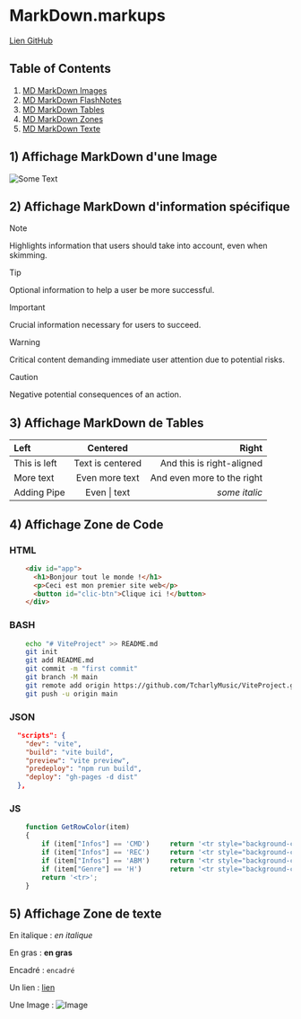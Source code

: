 # MarkDown.markups

<a href="[https://github.com/Jean-Charles-Duprez/MarkDown.markups]>">Lien GitHub</a></p>

## Table of Contents
1. [MD MarkDown Images](#MD.MARKUP-01)
2. [MD MarkDown FlashNotes](#MD.MARKUP-02)
3. [MD MarkDown Tables](#MD.MARKUP-03)
4. [MD MarkDown Zones](#MD.MARKUP-04)
5. [MD MarkDown Texte](#MD.MARKUP-05)

<a name="MD.MARKUP-01"></a>
## 1) Affichage MarkDown d'une Image
![Some Text](https://wallpapercave.com/wp/nV132Vj.jpg "In the Tooltip")

<a name="MD.MARKUP-02"></a>
## 2) Affichage MarkDown d'information spécifique 
> [!NOTE]  
> Highlights information that users should take into account, even when skimming.

> [!TIP]
> Optional information to help a user be more successful.

> [!IMPORTANT]  
> Crucial information necessary for users to succeed.

> [!WARNING]  
> Critical content demanding immediate user attention due to potential risks.

> [!CAUTION]
> Negative potential consequences of an action.

<a name="MD.MARKUP-03"></a>
## 3) Affichage MarkDown de Tables

| **Left**     | **Centered**     | **Right**                  |
| :----------- | :--------------: | -------------------------: |
| This is left | Text is centered | And this is right-aligned  |
| More text    | Even more text   | And even more to the right |
| Adding Pipe  | Even \| text     | *some italic*              |

<a name="MD.MARKUP-04"></a>
## 4) Affichage Zone de Code

### HTML
```html
    <div id="app">
      <h1>Bonjour tout le monde !</h1>
      <p>Ceci est mon premier site web</p>
      <button id="clic-btn">Clique ici !</button>
    </div>
```

### BASH
```bash
    echo "# ViteProject" >> README.md
    git init
    git add README.md
    git commit -m "first commit"
    git branch -M main
    git remote add origin https://github.com/TcharlyMusic/ViteProject.git
    git push -u origin main
```

### JSON
```json
  "scripts": {
    "dev": "vite",
    "build": "vite build",
    "preview": "vite preview",
    "predeploy": "npm run build",
    "deploy": "gh-pages -d dist"
  },
```

### JS
```js
    function GetRowColor(item)
    {
        if (item["Infos"] == 'CMD')		return '<tr style="background-color:skyblue;">';
        if (item["Infos"] == 'REC')		return '<tr style="background-color:red;">';
        if (item["Infos"] == 'ABM')		return '<tr style="background-color:gray;">';
        if (item["Genre"] == 'H')		return '<tr style="background-color:green;">';
        return '<tr>';
    }
```

<a name="MD.MARKUP-05"></a>
## 5) Affichage Zone de texte

<p>En italique : <em>en italique</em></p>
<p>En gras : <strong>en gras</strong></p>
<p>Encadré : <code>encadré</code></p>
<p>Un lien : <a href="http://example.com">lien</a></p>
<p>Une Image : <img alt="Image" title="icon" src="https://wallpapercave.com/wp/nV132Vj.jpg"></img></p>

